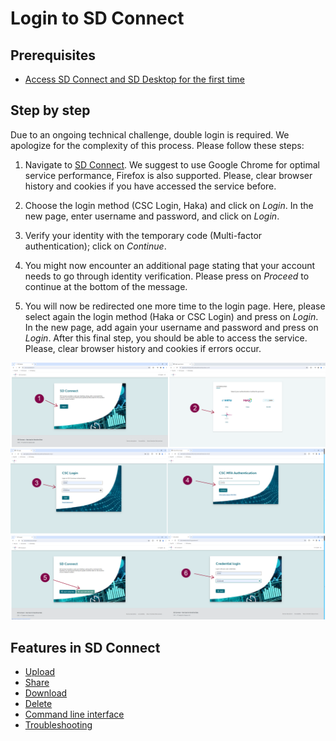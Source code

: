 # Login to SD Connect

## Prerequisites

* [Access SD Connect and SD Desktop for the first time](./sd-access.md#)

## Step by step

Due to an ongoing technical challenge, double login is required. We apologize for the complexity of this process. Please follow these steps:

1. Navigate to [SD Connect](https://sd-connect.csc.fi). We suggest to use Google Chrome for optimal service performance, Firefox is also supported. Please, clear browser history and cookies if you have accessed the service before.
   
3. Choose the login method (CSC Login, Haka) and click on *Login*. In the new page, enter username and password, and click on *Login*.
   
4. Verify your identity with the temporary code (Multi-factor authentication); click on *Continue*.
   
5. You might now encounter an additional page stating that your account needs to go through identity verification. Please press on *Proceed* to continue at the bottom of the message.
   
6. You will now be redirected one more time to the login page. Here, please select again the login method (Haka or CSC Login) and press on *Login*. In the new page, add again your username and password and press on *Login*. After this final step, you should be able to access the service. Please, clear browser history and cookies if errors occur.

[![Project](images/connect/beta-login.png)](images/connect/beta-login.png)



## Features in SD Connect

* [Upload](./sd-connect-upload.md)
* [Share](./sd-connect-share.md)
* [Download](./sd-connect-download.md)
* [Delete](./sd-connect-delete.md)
* [Command line interface](./sd-connect-command-line-interface.md)
* [Troubleshooting](./sd-connect-troubleshooting.md)
